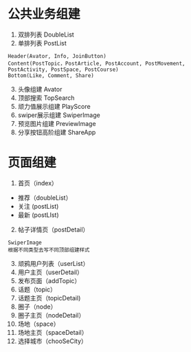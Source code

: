 
# 公共业务组建
1. 双排列表 DoubleList
2. 单排列表 PostList

```
Header(Avator, Info, JoinButton)
Content(PostTopic，PostArticle, PostAccount, PostMovement, PostActivity, PostSpace, PostCourse)
Bottom(Like, Comment, Share)
```

3. 头像组建 Avator
4. 顶部搜索 TopSearch
5. 顽力值展示组建 PlayScore
6. swiper展示组建 SwiperImage
7. 预览图片组建 PreviewImage
8. 分享按钮高阶组建 ShareApp

# 页面组建
1. 首页（index）
- 推荐（doubleList）
- 关注 (postList)
- 最新 (postLIst)
2. 帖子详情页（postDetail）

```
SwiperImage
根据不同类型去写不同顶部组建样式
```

3. 顽鸦用户列表（userList）
3. 用户主页（userDetail）
2. 发布页面（addTopic）
3. 话题（topic）
4. 话题主页（topicDetail)
3. 圈子（node）
4. 圈子主页（nodeDetail）
4. 场地（space）
5. 场地主页（spaceDetail）
5. 选择城市（chooSeCity）